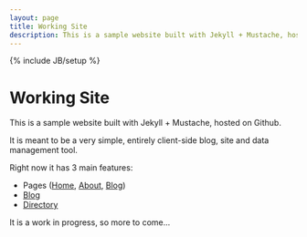```yaml
---
layout: page
title: Working Site
description: This is a sample website built with Jekyll + Mustache, hosted on Github.
---
```

{% include JB/setup %}

<h1>Working Site</h1>
<p>This is a sample website built with Jekyll + Mustache, hosted on Github.</p>
<p>It is meant to be a very simple, entirely client-side blog, site and data management tool.</p>
<p>Right now it has 3 main features:</p>
<ul>
<li>Pages (<a href="index">Home</a>, <a href="about">About</a>, <a href="blog">Blog</a>)</li>
<li><a href="blog">Blog</a></li>
<li><a href="directory">Directory</a></li>
</ul>
<p>It is a work in progress, so more to come...</p>

